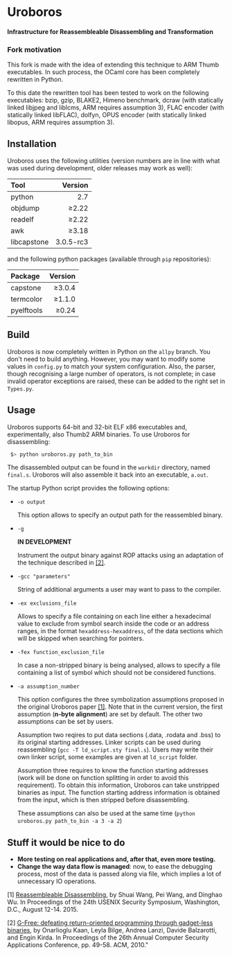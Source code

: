 # Uroboros
#### Infrastructure for Reassembleable Disassembling and Transformation

### Fork motivation

This fork is made with the idea of extending this technique to ARM Thumb executables. In such process, the OCaml core has been completely rewritten in Python.

To this date the rewritten tool has been tested to work on the following executables: bzip, gzip, BLAKE2, Himeno benchmark, dcraw (with statically linked libjpeg and liblcms, ARM requires assumption 3), FLAC encoder (with statically linked libFLAC), dolfyn, OPUS encoder (with statically linked libopus, ARM requires assumption 3).

## Installation

Uroboros uses the following utilities (version numbers are in line with what was used during development, older releases may work as well):

| Tool        | Version   |
|:------------|----------:|
| python      | 2.7       |
| objdump     | ≥2.22     |
| readelf     | ≥2.22     |
| awk         | ≥3.18     |
| libcapstone | 3.0.5-rc3 |

and the following python packages (available through `pip` repositories):

| Package     | Version |
|:------------|--------:|
| capstone    | ≥3.0.4  |
| termcolor   | ≥1.1.0  |
| pyelftools  | ≥0.24   |

## Build

Uroboros is now completely written in Python on the `allpy` branch. You don't need to build anything. However, you may want to modify some values in `config.py` to match your system configuration. Also, the parser, though recognising a large number of operators, is not complete; in case invalid operator exceptions are raised, these can be added to the right set in `Types.py`.

## Usage

Uroboros supports 64-bit and 32-bit ELF x86 executables and, experimentally, also Thumb2 ARM binaries.
To use Uroboros for disassembling:

```bash
 $> python uroboros.py path_to_bin
```

The disassembled output can be found in the `workdir` directory, named `final.s`. Uroboros will also assemble it back into an executable, `a.out`.

The startup Python script provides the following options:

* `-o output`

    This option allows to specify an output path for the reassembled binary.

* `-g`

    **IN DEVELOPMENT**

    Instrument the output binary against ROP attacks using an adaptation of the technique described in [\[2\]](#gfree).

* `-gcc "parameters"`

    String of additional arguments a user may want to pass to the compiler.

* `-ex exclusions_file`

    Allows to specify a file containing on each line either a hexadecimal value to exclude from symbol search inside the code or an address ranges, in the format `hexaddress-hexaddress`, of the data sections which will be skipped when searching for pointers.

* `-fex function_exclusion_file`

    In case a non-stripped binary is being analysed, allows to specify a file containing a list of symbol which should not be considered functions.

* `-a assumption_number`

    This option configures the three symbolization assumptions proposed in the original Uroboros paper [\[1\]](#uroboros). Note that in the current version, the first assumption (**n-byte alignment**) are set by default. The other two assumptions can be set by users.

    Assumption two reqires to put data sections (.data, .rodata and .bss) to its original starting addresses. Linker scripts can be used during reassembling (`gcc -T ld_script.sty final.s`). Users may write their own linker script, some examples are given at `ld_script` folder.

    Assumption three requires to know the function starting addresses (work will be done on function splitting in order to avoid this requirement). To obtain this information, Uroboros can take unstripped binaries as input. The function starting address information is obtained from the input, which is then stripped before disassembling.

    These assumptions can also be used at the same time (`python uroboros.py path_to_bin -a 3 -a 2`)

## Stuff it would be nice to do
* **More testing on real applications and, after that, even more testing.**
* **Change the way data flow is managed**: now, to ease the debugging process, most of the data is passed along via file, which implies a lot of unnecessary IO operations.


<a name="uroboros">[1]</a> [Reassembleable Disassembling](https://www.usenix.org/conference/usenixsecurity15/technical-sessions/presentation/wang-shuai), by Shuai Wang, Pei Wang, and Dinghao Wu. In Proceedings of the 24th USENIX Security Symposium, Washington, D.C., August 12-14. 2015.

<a name="gfree">[2]</a> [G-Free: defeating return-oriented programming through gadget-less binaries](https://doi.org/10.1145/1920261.1920269), by Onarlioglu Kaan, Leyla Bilge, Andrea Lanzi, Davide Balzarotti, and Engin Kirda. In Proceedings of the 26th Annual Computer Security Applications Conference, pp. 49-58. ACM, 2010."
